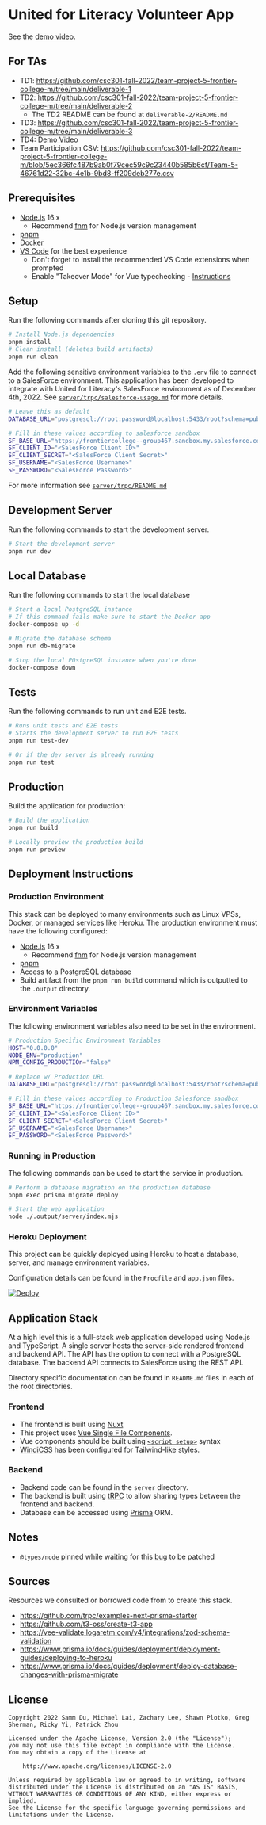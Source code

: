 # United for Literacy Volunteer App

See the [demo video](https://drive.google.com/drive/folders/10RcVk8KPKNIho9CBmX6jrvN6G-dUedn9?usp=sharing).

## For TAs

- TD1: https://github.com/csc301-fall-2022/team-project-5-frontier-college-m/tree/main/deliverable-1
- TD2: https://github.com/csc301-fall-2022/team-project-5-frontier-college-m/tree/main/deliverable-2
  - The TD2 README can be found at `deliverable-2/README.md`
- TD3: https://github.com/csc301-fall-2022/team-project-5-frontier-college-m/tree/main/deliverable-3
- TD4: [Demo Video](https://drive.google.com/drive/folders/10RcVk8KPKNIho9CBmX6jrvN6G-dUedn9?usp=sharing)
- Team Participation CSV: https://github.com/csc301-fall-2022/team-project-5-frontier-college-m/blob/5ec366fc487b9ab0f79cec59c9c23440b585b6cf/Team-5-46761d22-32bc-4e1b-9bd8-ff209deb277e.csv

## Prerequisites

- [Node.js](https://nodejs.org/en/) 16.x
  - Recommend [fnm](https://github.com/Schniz/fnm) for Node.js version management
- [pnpm](https://pnpm.io/)
- [Docker](https://www.docker.com/)
- [VS Code](https://code.visualstudio.com/) for the best experience
  - Don't forget to install the recommended VS Code extensions when prompted
  - Enable "Takeover Mode" for Vue typechecking - [Instructions](https://github.com/johnsoncodehk/volar/discussions/471)

## Setup

Run the following commands after cloning this git repository.

```bash
# Install Node.js dependencies
pnpm install
# Clean install (deletes build artifacts)
pnpm run clean
```

Add the following sensitive environment variables to the `.env` file to connect to a SalesForce environment. This application has been developed to integrate with United for Literacy's SalesForce environment as of December 4th, 2022. See [`server/trpc/salesforce-usage.md`](https://github.com/csc301-fall-2022/team-project-5-frontier-college-m/tree/main/server/trpc/salesforce-usage.md) for more details.

```bash
# Leave this as default
DATABASE_URL="postgresql://root:password@localhost:5433/root?schema=public"

# Fill in these values according to salesforce sandbox
SF_BASE_URL="https://frontiercollege--group467.sandbox.my.salesforce.com"
SF_CLIENT_ID="<SalesForce Client ID>"
SF_CLIENT_SECRET="<SalesForce Client Secret>"
SF_USERNAME="<SalesForce Username>"
SF_PASSWORD="<SalesForce Password>"
```

For more information see [`server/trpc/README.md`](https://github.com/csc301-fall-2022/team-project-5-frontier-college-m/tree/main/server/trpc)

## Development Server

Run the following commands to start the development server.

```bash
# Start the development server
pnpm run dev
```

## Local Database

Run the following commands to start the local database

```bash
# Start a local PostgreSQL instance
# If this command fails make sure to start the Docker app
docker-compose up -d

# Migrate the database schema
pnpm run db-migrate

# Stop the local POstgreSQL instance when you're done
docker-compose down
```

## Tests

Run the following commands to run unit and E2E tests.

```bash
# Runs unit tests and E2E tests
# Starts the development server to run E2E tests
pnpm run test-dev

# Or if the dev server is already running
pnpm run test
```

## Production

Build the application for production:

```bash
# Build the application
pnpm run build

# Locally preview the production build
pnpm run preview
```

## Deployment Instructions

### Production Environment

This stack can be deployed to many environments such as Linux VPSs, Docker, or managed services like Heroku. The production environment must have the following configured:

- [Node.js](https://nodejs.org/en/) 16.x
  - Recommend [fnm](https://github.com/Schniz/fnm) for Node.js version management
- [pnpm](https://pnpm.io/)
- Access to a PostgreSQL database
- Build artifact from the `pnpm run build` command which is outputted to the `.output` directory.

### Environment Variables

The following environment variables also need to be set in the environment.

```bash
# Production Specific Environment Variables
HOST="0.0.0.0"
NODE_ENV="production"
NPM_CONFIG_PRODUCTIOn="false"

# Replace w/ Production URL
DATABASE_URL="postgresql://root:password@localhost:5433/root?schema=public"

# Fill in these values according to Production Salesforce sandbox
SF_BASE_URL="https://frontiercollege--group467.sandbox.my.salesforce.com"
SF_CLIENT_ID="<SalesForce Client ID>"
SF_CLIENT_SECRET="<SalesForce Client Secret>"
SF_USERNAME="<SalesForce Username>"
SF_PASSWORD="<SalesForce Password>"
```

### Running in Production

The following commands can be used to start the service in production.

```bash
# Perform a database migration on the production database
pnpm exec prisma migrate deploy

# Start the web application
node ./.output/server/index.mjs
```

### Heroku Deployment

This project can be quickly deployed using Heroku to host a database, server, and manage environment variables.

Configuration details can be found in the `Procfile` and `app.json` files.

[![Deploy](https://www.herokucdn.com/deploy/button.svg)](https://heroku.com/deploy?template=https://github.com/csc301-fall-2022/team-project-5-frontier-college-m)

<!-- 1. Create a new Heroku app
1. Add the `Heroku Postgres Add-On` to your app. This will automatically configure the `DATABASE_URL` environment variable
2. Set the other remaining environment variables
3. Link this repository to your Heroku app
4. Push your app to Heroku.

Remaining Heroku configuration for the build environment and scripts can be found in `app.json` and `Procfile` respectively.

See the following [Heroku Guide](https://devcenter.heroku.com/articles/git) for help completing steps 1, 4, and 5. Steps 2 and 3 can be completed using Heroku's web interface. -->

## Application Stack

At a high level this is a full-stack web application developed using Node.js and TypeScript. A single server hosts the server-side rendered frontend and backend API. The API has the option to connect with a PostgreSQL database. The backend API connects to SalesForce using the REST API.

Directory specific documentation can be found in `README.md` files in each of the root directories.

### Frontend

- The frontend is built using [Nuxt](https://nuxt.com/)
- This project uses [Vue Single File Components](https://vuejs.org/guide/scaling-up/sfc.html).
- Vue components should be built using [`<script setup>`](https://vuejs.org/api/sfc-script-setup.html) syntax
- [WindiCSS](https://windicss.org/) has been configured for Tailwind-like styles.

### Backend

- Backend code can be found in the `server` directory.
- The backend is built using [tRPC](https://trpc.io/) to allow sharing types between the frontend and backend.
- Database can be accessed using [Prisma](https://www.prisma.io/) ORM.

## Notes

- `@types/node` pinned while waiting for this [bug](https://github.com/vuejs/core/pull/6855) to be patched
<!-- - `trpc-nuxt` has been patched to use `superjson` transformer` -->

## Sources

Resources we consulted or borrowed code from to create this stack.

- https://github.com/trpc/examples-next-prisma-starter
- https://github.com/t3-oss/create-t3-app
- https://vee-validate.logaretm.com/v4/integrations/zod-schema-validation
- https://www.prisma.io/docs/guides/deployment/deployment-guides/deploying-to-heroku
- https://www.prisma.io/docs/guides/deployment/deploy-database-changes-with-prisma-migrate

## License

```
Copyright 2022 Samm Du, Michael Lai, Zachary Lee, Shawn Plotko, Greg Sherman, Ricky Yi, Patrick Zhou

Licensed under the Apache License, Version 2.0 (the "License");
you may not use this file except in compliance with the License.
You may obtain a copy of the License at

    http://www.apache.org/licenses/LICENSE-2.0

Unless required by applicable law or agreed to in writing, software
distributed under the License is distributed on an "AS IS" BASIS,
WITHOUT WARRANTIES OR CONDITIONS OF ANY KIND, either express or implied.
See the License for the specific language governing permissions and
limitations under the License.
```
